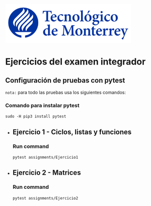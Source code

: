![Tec de Monterrey](images/logotecmty.png)
# Ejercicios del examen integrador

## Configuración de pruebas con **pytest**

`nota:` para todo las pruebas usa los siguientes comandos:
### Comando para instalar pytest
```
sudo -H pip3 install pytest
```

- ## Ejercicio 1 - Ciclos, listas y funciones
    ### Run command
    ```
    pytest assignments/Ejercicio1
    ```

- ## Ejercicio 2 - Matrices
    ### Run command
    ```
    pytest assignments/Ejercicio2
    ```

